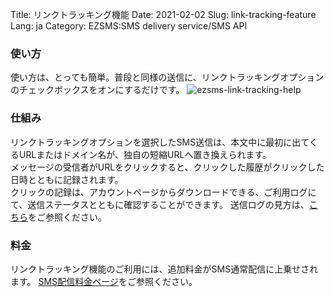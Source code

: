 Title: リンクトラッキング機能
Date: 2021-02-02
Slug: link-tracking-feature
Lang: ja
Category: EZSMS:SMS delivery service/SMS API


### 使い方
使い方は、とっても簡単。普段と同様の送信に、リンクトラッキングオプションのチェックボックスをオンにするだけです。
![ezsms-link-tracking-help](images/ez-link-tracking-help-ja.png)

### 仕組み
リンクトラッキングオプションを選択したSMS送信は、本文中に最初に出てくるURLまたはドメイン名が、独自の短縮URLへ置き換えられます。<br>
メッセージの受信者がURLをクリックすると、クリックした履歴がクリックした日時とともに記録されます。<br>
クリックの記録は、アカウントページからダウンロードできる、ご利用ログにて、送信ステータスとともに確認することができます。
送信ログの見方は、[こちら](https://help.xoxzo.com/ja/ezsms-sms-delivery-service/articles/how-to-read-your-log-file/)をご参照ください。

### 料金
リンクトラッキング機能のご利用には、追加料金がSMS通常配信に上乗せされます。
[SMS配信料金ページ](https://www.ezsms.biz/ja/faq/price/)をご参照ください。

